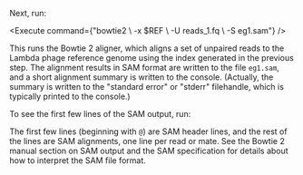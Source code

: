 <script>
import Link from "$components/Link.svelte";
import Execute from "$components/Execute.svelte";
</script>

Next, run:

<Execute command={"bowtie2 \ -x $REF \ -U reads_1.fq \ -S eg1.sam"} />

This runs the Bowtie 2 aligner, which aligns a set of unpaired reads to the <Link href="http://en.wikipedia.org/wiki/Lambda_phage">Lambda phage</Link> reference genome using the index generated in the previous step. The alignment results in SAM format are written to the file `eg1.sam`, and a short alignment summary is written to the console. (Actually, the summary is written to the "standard error" or "stderr" filehandle, which is typically printed to the console.)

To see the first few lines of the SAM output, run:

<Execute command="head -n 5 eg1.sam" />

The first few lines (beginning with `@`) are SAM header lines, and the rest of the lines are SAM alignments, one line per read or mate. See the <Link href="http://bowtie-bio.sourceforge.net/bowtie2/manual.shtml#sam-output">Bowtie 2 manual section on SAM output</Link> and the <Link href="http://samtools.sourceforge.net/SAM1.pdf">SAM specification</Link> for details about how to interpret the SAM file format.
